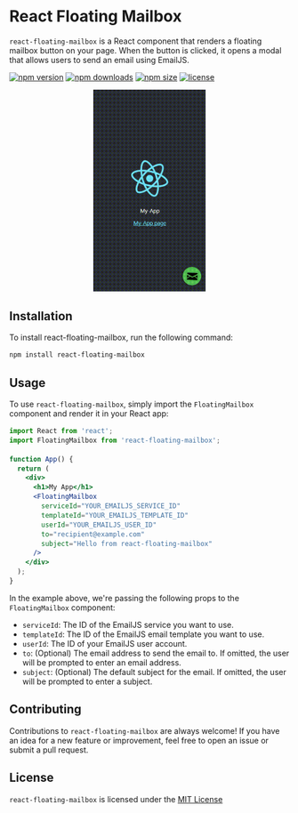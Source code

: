 # React Floating Mailbox

`react-floating-mailbox` is a React component that renders a floating mailbox button on your page. When the button is clicked, it opens a modal that allows users to send an email using EmailJS.

[![npm version](https://img.shields.io/npm/v/react-floating-mailbox.svg)](https://www.npmjs.com/package/react-floating-mailbox)
[![npm downloads](https://img.shields.io/npm/dm/react-floating-mailbox)](https://www.npmjs.com/package/react-floating-mailbox)
[![npm size](https://img.shields.io/bundlephobia/min/react-floating-mailbox)](https://www.npmjs.com/package/react-floating-mailbox)
[![license](https://img.shields.io/github/license/t-montes/react-floating-mailbox)](/LICENSE)

<p align="center">
  <img src="./resources/example-react-floating-mailbox.gif" alt="example"  width="40%"/>
</p>

## Installation

To install react-floating-mailbox, run the following command:

```sh
npm install react-floating-mailbox
```

## Usage

To use `react-floating-mailbox`, simply import the `FloatingMailbox` component and render it in your React app:

```jsx
import React from 'react';
import FloatingMailbox from 'react-floating-mailbox';

function App() {
  return (
    <div>
      <h1>My App</h1>
      <FloatingMailbox
        serviceId="YOUR_EMAILJS_SERVICE_ID"
        templateId="YOUR_EMAILJS_TEMPLATE_ID"
        userId="YOUR_EMAILJS_USER_ID"
        to="recipient@example.com"
        subject="Hello from react-floating-mailbox"
      />
    </div>
  );
}
```

In the example above, we're passing the following props to the `FloatingMailbox` component:

- `serviceId`: The ID of the EmailJS service you want to use.
- `templateId`: The ID of the EmailJS email template you want to use.
- `userId`: The ID of your EmailJS user account.
- `to`: (Optional) The email address to send the email to. If omitted, the user will be prompted to enter an email address.
- `subject`: (Optional) The default subject for the email. If omitted, the user will be prompted to enter a subject.

## Contributing

Contributions to `react-floating-mailbox` are always welcome! If you have an idea for a new feature or improvement, feel free to open an issue or submit a pull request.

## License

`react-floating-mailbox` is licensed under the [MIT License](/LICENSE)
